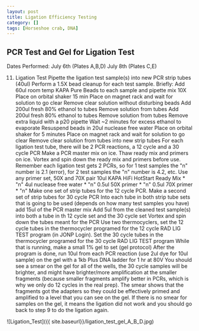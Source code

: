 ```yaml
---
layout: post
title: Ligation Efficiency Testing
category: []
tags: [Horseshoe crab, DNA]
---
```

## PCR Test and Gel for Ligation Test
Dates Performed: July 6th (Plates A,B,D) July 8th (Plates C,E)

11. Ligation Test
Pipette the ligation test sample(s) into new PCR strip tubes (40ul)
Perform a 1.5X bead cleanup for each test sample. Briefly:
Add 60ul room temp KAPA Pure Beads to each sample and pipette mix 10X
Place on orbital shaker 15 min
Place on magnet rack and wait for solution to go clear
Remove clear solution without disturbing beads
Add 200ul fresh 80% ethanol to tubes
Remove solution from tubes
Add 200ul fresh 80% ethanol to tubes
Remove solution from tubes
Remove extra liquid with a p20 pipette
Wait ~2 minutes for excess ethanol to evaporate
Resuspend beads in 20ul nuclease free water
Place on orbital shaker for 5 minutes
Place on magnet rack and wait for solution to go clear
Remove clear solution from tubes into new strip tubes
For each ligation test tube, there will be 2 PCR reactions, a 12 cycle and a 30 cycle PCR
Make a PCR master mix on ice. Thaw ready mix and primers on ice. Vortex and spin down the ready mix and primers before use. Remember each ligation test gets 2 PCRs, so for 1 test samples the "n" number is 2.1 (error), for 2 test samples the "n" number is 4.2, etc. Use any primer set, 50X and 70X pair
10ul KAPA HiFi HotStart Ready Mix * "n"
4ul nuclease free water * "n"
0.5ul 50X primer * "n"
0.5ul 70X primer * "n"
Make one set of strip tubes for the 12 cycle PCR. Make a second set of strip tubes for 30 cycle PCR
Into each tube in both strip tube sets that is going to be used (depends on how many test samples you have) add 15ul of the PCR master mix
Add 5ul from the cleaned test sample(s) into both a tube in th 12 cycle set and the 30 cycle set
Vortex and spin down the tubes meant for the PCR
Use two thermocyclers, set the 12 cycle tubes in the thermocycler programed for the 12 cycle RAD LIG TEST program (in JONP Login). Set the 30 cycle tubes in the thermocycler programed for the 30 cycle RAD LIG TEST program
While that is running, make a small 1% gel to set (gel protocol)
After the program is done, run 10ul from each PCR reaction (use 2ul dye for 10ul sample) on the gel with a 1kb Plus DNA ladder for 1 hr at 80V
You should see a smear on the gel for all of the wells, the 30 cycle samples will be brighter, and might have brighter/more amplification at the smaller fragments (because smaller fragments amplify better in PCRs, which is why we only do 12 cycles in the real prep). The smear shows that the fragments got the adapters so they could be effectively primed and amplified to a level that you can see on the gel. If there is no smear for samples on the gel, it means the ligation did not work and you should go back to step 9 to do the ligation again.

![Ligation_Test]({{ site.baseurl}}/ligation_test_gel_A_B_D.jpg)

